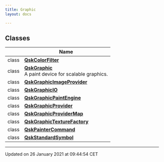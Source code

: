 ```yaml
---
title: Graphic
layout: docs

---
```



## Classes

|                | Name           |
| -------------- | -------------- |
| class | **[QskColorFilter](/docs/classes/class_qsk_color_filter/)**  |
| class | **[QskGraphic](/docs/classes/class_qsk_graphic/)** <br>A paint device for scalable graphics.  |
| class | **[QskGraphicImageProvider](/docs/classes/class_qsk_graphic_image_provider/)**  |
| class | **[QskGraphicIO](/docs/classes/class_qsk_graphic_i_o/)**  |
| class | **[QskGraphicPaintEngine](/docs/classes/class_qsk_graphic_paint_engine/)**  |
| class | **[QskGraphicProvider](/docs/classes/class_qsk_graphic_provider/)**  |
| class | **[QskGraphicProviderMap](/docs/classes/class_qsk_graphic_provider_map/)**  |
| class | **[QskGraphicTextureFactory](/docs/classes/class_qsk_graphic_texture_factory/)**  |
| class | **[QskPainterCommand](/docs/classes/class_qsk_painter_command/)**  |
| class | **[QskStandardSymbol](/docs/classes/class_qsk_standard_symbol/)**  |






-------------------------------

Updated on 26 January 2021 at 09:44:54 CET